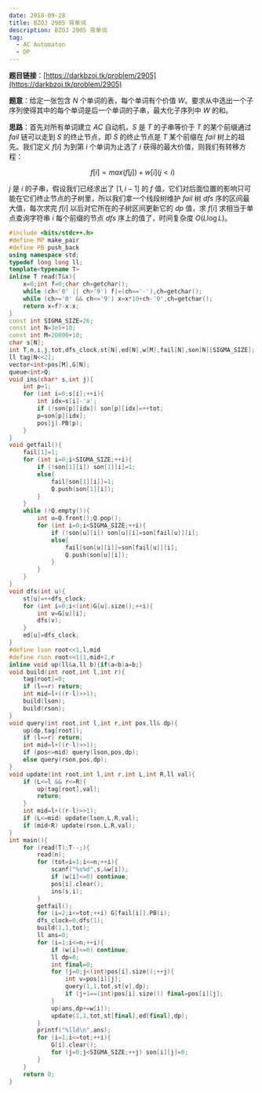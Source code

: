 ```yaml
---
date: 2018-09-28
title: BZOJ 2905 背单词
description: BZOJ 2905 背单词
tag:
  - AC Automaton
  - DP
---
```


**题目链接**：[https://darkbzoj.tk/problem/2905](https://darkbzoj.tk/problem/2905)

**题意**：给定一张包含 $N$ 个单词的表，每个单词有个价值 $W$。要求从中选出一个子序列使得其中的每个单词是后一个单词的子串，最大化子序列中 $W$ 的和。

**思路**：首先对所有单词建立 $AC$ 自动机，$S$ 是 $T$ 的子串等价于 $T$ 的某个前缀通过 $fail$ 链可以走到 $S$ 的终止节点，即 $S$ 的终止节点是 $T$ 某个前缀在 $fail$ 树上的祖先。我们定义 $f[i]$ 为到第 $i$ 个单词为止选了 $i$ 获得的最大价值，则我们有转移方程：

$$
f[i]=max(f[j])+w[i] (j< i)
$$

$j$ 是 $i$ 的子串，假设我们已经求出了 $[1,i-1]$ 的 $f$ 值，它们对后面位置的影响只可能在它们终止节点的子树里，所以我们拿一个线段树维护 $fail$ 树 $dfs$ 序的区间最大值，每次求完 $f[i]$ 以后对它所在的子树区间更新它的 $dp$ 值，求 $f[i]$ 求相当于单点查询字符串 $i$ 每个前缀的节点 $dfs$ 序上的值了，时间复杂度 $O(L\log L)$。

```cpp
#include <bits/stdc++.h>
#define MP make_pair
#define PB push_back
using namespace std;
typedef long long ll;
template<typename T>
inline T read(T&x){
    x=0;int f=0;char ch=getchar();
    while (ch<'0' || ch>'9') f|=(ch=='-'),ch=getchar();
    while (ch>='0' && ch<='9') x=x*10+ch-'0',ch=getchar();
    return x=f?-x:x;
}
const int SIGMA_SIZE=26;
const int N=3e5+10;
const int M=20000+10;
char s[N];
int T,n,i,j,tot,dfs_clock,st[N],ed[N],w[M],fail[N],son[N][SIGMA_SIZE];
ll tag[N<<2];
vector<int>pos[M],G[N];
queue<int>Q;
void ins(char* s,int j){
    int p=1;
    for (int i=0;s[i];++i){
        int idx=s[i]-'a';
        if (!son[p][idx]) son[p][idx]=++tot;
        p=son[p][idx];
        pos[j].PB(p);
    }
}
void getfail(){
	fail[1]=1;
	for (int i=0;i<SIGMA_SIZE;++i){
		if (!son[1][i]) son[1][i]=1;
		else{
			fail[son[1][i]]=1;
			Q.push(son[1][i]);
		}
	}
    while (!Q.empty()){
        int u=Q.front();Q.pop();
        for (int i=0;i<SIGMA_SIZE;++i){
            if (!son[u][i]) son[u][i]=son[fail[u]][i];
            else{
                fail[son[u][i]]=son[fail[u]][i];
                Q.push(son[u][i]);
            }
        }
    }
}
void dfs(int u){
    st[u]=++dfs_clock;
    for (int i=0;i<(int)G[u].size();++i){
        int v=G[u][i];
        dfs(v);
    }
    ed[u]=dfs_clock;
}
#define lson root<<1,l,mid
#define rson root<<1|1,mid+1,r
inline void up(ll&a,ll b){if(a<b)a=b;}
void build(int root,int l,int r){
    tag[root]=0;
    if (l==r) return;
    int mid=l+((r-l)>>1);
    build(lson);
    build(rson);
}
void query(int root,int l,int r,int pos,ll& dp){
    up(dp,tag[root]);
    if (l==r) return;
    int mid=l+((r-l)>>1);
    if (pos<=mid) query(lson,pos,dp);
    else query(rson,pos,dp);
}
void update(int root,int l,int r,int L,int R,ll val){
    if (L<=l && r<=R){
        up(tag[root],val);
        return;
    }
    int mid=l+((r-l)>>1);
    if (L<=mid) update(lson,L,R,val);
    if (mid<R) update(rson,L,R,val);
}
int main(){
    for (read(T);T--;){
        read(n);
        for (tot=i=1;i<=n;++i){
            scanf("%s%d",s,&w[i]);
            if (w[i]<=0) continue;
            pos[i].clear();
            ins(s,i);
        }
        getfail();
        for (i=2;i<=tot;++i) G[fail[i]].PB(i);
        dfs_clock=0,dfs(1);
        build(1,1,tot);
        ll ans=0;
        for (i=1;i<=n;++i){
            if (w[i]<=0) continue;
            ll dp=0;
            int final=0;
            for (j=0;j<(int)pos[i].size();++j){
                int v=pos[i][j];
                query(1,1,tot,st[v],dp);
                if (j+1==(int)pos[i].size()) final=pos[i][j];
            }
            up(ans,dp+=w[i]);
            update(1,1,tot,st[final],ed[final],dp);
        }
        printf("%lld\n",ans);
        for (i=1;i<=tot;++i){
            G[i].clear();
            for (j=0;j<SIGMA_SIZE;++j) son[i][j]=0;
        }
    }
    return 0;
}
```
